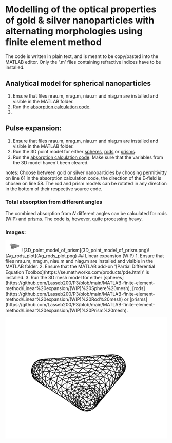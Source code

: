 # Modelling of the optical properties of gold & silver nanoparticles with alternating morphologies using finite element method
The code is written in plain text, and is meant to be copy/pasted into the MATLAB editor. Only the '.m' files containing refractive indices have to be installed.
## Analytical model for spherical nanoparticles
  1. Ensure that files nrau.m, nrag.m, niau.m and niag.m are installed and visible in the MATLAB folder.
  2. Run the [absorption calculation code](https://github.com/Lasseb200/P3/blob/main/MATLAB%20Analytical%20model%20for%20spherical%20nanoparticles).
  3. 
## Pulse expansion:
  1. Ensure that files nrau.m, nrag.m, niau.m and niag.m are installed and visible in the MATLAB folder.
  2. Run the 3D point model for either [spheres](https://github.com/Lasseb200/P3/blob/main/MATLAB-finite-element-method/Pulse%20expansion/Sphere%20point%20model%20with%20normal%20vectors%20and%20area%20calculations), [rods](https://github.com/Lasseb200/P3/blob/main/MATLAB-finite-element-method/Pulse%20expansion/Rod%20point%20model%20with%20normal%20vectors%20and%20area%20calculations) or [prisms](https://github.com/Lasseb200/P3/blob/main/MATLAB-finite-element-method/Pulse%20expansion/Prism%20point%20model%20with%20normal%20vectors%20and%20area%20calculations).
  3. Run the [absorption calculation code](https://github.com/Lasseb200/P3/blob/main/MATLAB-finite-element-method/Pulse%20expansion/Calculation%20and%20plot%20of%20absorption%20cross%20section). Make sure that the variables from the 3D model haven't been cleared.
  
notes: Choose between gold or silver nanoparticles by choosing permitivitty on line 61 in the absorption calculation code, the direction of the E-field is chosen on line 58. The rod and prism models can be rotated in any direction in the bottom of their respective source code. 

### Total absorption from different angles
The combined absorption from *N* different angles can be calculated for rods (WIP) and [prisms](https://github.com/Lasseb200/P3/blob/main/MATLAB-finite-element-method/Pulse%20expansion/Prisms_total_absorption). The code is, however, quite processing heavy.

### Images:
<img src="3D_point_model_of_prism.png" width="48">
![3D_point_model_of_prism](3D_point_model_of_prism.png)![Ag_rods_plot](Ag_rods_plot.png)
## Linear expansion (WIP)
  1. Ensure that files nrau.m, nrag.m, niau.m and niag.m are installed and visible in the MATLAB folder.
  2. Ensure that the MATLAB add-on '[Partial Differential Equation Toolbox](https://se.mathworks.com/products/pde.html)' is installed.
  3. Run the 3D mesh model for either [spheres](https://github.com/Lasseb200/P3/blob/main/MATLAB-finite-element-method/Linear%20expansion/(WIP)%20Sphere%20mesh), [rods](https://github.com/Lasseb200/P3/blob/main/MATLAB-finite-element-method/Linear%20expansion/(WIP)%20Rod%20mesh) or [prisms](https://github.com/Lasseb200/P3/blob/main/MATLAB-finite-element-method/Linear%20expansion/(WIP)%20Prism%20mesh).


![Lin_prism](Lin_prism.png)
